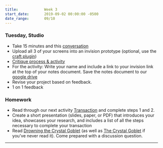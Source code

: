 ```yaml
---
title:            Week 3
start_date:       2019-09-02 00:00:00 -0500
date_range:       09/10
---
```


### Tuesday, Studio

- Take 15 minutes and this [conversation](http://art.yale.edu/file_columns/0001/0417/balkin.pdf)
- Upload all 3 of your screens into an invision prototype (optional, use the [craft plugin](https://www.invisionapp.com/craft))
- [Critique process & activity](https://paper.dropbox.com/doc/Critique-Process--AkcMPc9DJeOkYPBG41FstFPTAQ-Ym1Wt1skNzr2IY3SA1Tjw)
- For the activity: Write your name and include a link to your invision link at the top of your notes document. Save the notes document to our [google drive](https://drive.google.com/open?id=1nzf7PjntzjnslA240A8s9awbOk9zCIZu)
- Revise your project based on feedback.
- 1 on 1 feedback

### Homework
- Read through our next activity [Transaction](http://md.labud.nyc/projects/transaction) and complete steps 1 and 2.
- Create a short presentation (slides, paper, or PDF) that introduces your idea, showcases your research, and includes a list of all the steps necessary to complete your transaction
- Read [Drowning the Crystal Goblet](https://practicaltypography.com/drowning-the-crystal-goblet.html) (as well as [The Crystal Goblet](http://ci.labud.nyc/assets/readings/warde-beatrice_the-crystal-goblet.pdf) if you&rsquo;ve never read it). Come prepared with a discussion question.

---
